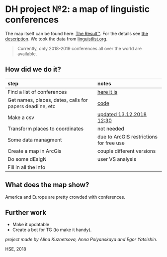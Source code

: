 # DH project №2: a map of linguistic conferences

The map itself can be found here: [The Result™](). For the details see [the description]().
We took the data from [linguistlist.org](https://linguistlist.org/callconf/browse-current.cfm?type=Conf).
> Currently, only 2018-2019 conferences all over the world are available.

## How did we do it?

step|notes
:---|:---
Find a list of conferences|[here it is](https://linguistlist.org/callconf/browse-current.cfm?type=Conf)
Get names, places, dates, calls for papers deadline, etc| [code](/code)
Make a csv| [updated 13.12.2018 12:30](/output)
Transform places to coordinates| not needed
Some data managment| due to ArcGIS restrictions for free use
Create a map in ArcGis| couple different versions
Do some dEsIgN| user VS analysis
Fill in all the info|

## What does the map show?
America and Europe are pretty crowded with conferences.

## Further work
+ Make it updatable
+ Create a bot for TG (to make it handy).


*project made by Alina Kuznetsova, Anna Polyanskaya and Egor Yatsishin.*

HSE, 2018
